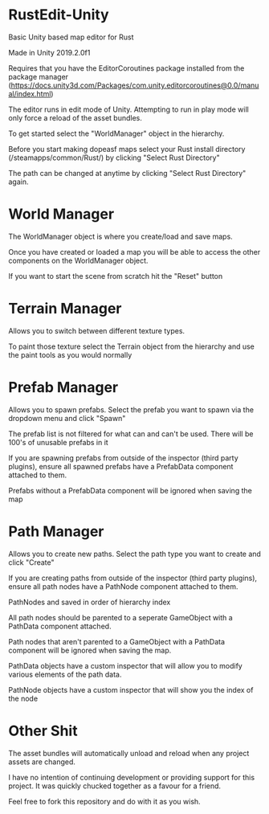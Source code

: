 # RustEdit-Unity
Basic Unity based map editor for Rust

Made in Unity 2019.2.0f1

Requires that you have the EditorCoroutines package installed from the package manager (https://docs.unity3d.com/Packages/com.unity.editorcoroutines@0.0/manual/index.html)

The editor runs in edit mode of Unity. Attempting to run in play mode will only force a reload of the asset bundles.

To get started select the "WorldManager" object in the hierarchy. 

Before you start making dopeasf maps select your Rust install directory (/steamapps/common/Rust/) by clicking "Select Rust Directory"

The path can be changed at anytime by clicking "Select Rust Directory" again.

# World Manager
The WorldManager object is where you create/load and save maps.

Once you have created or loaded a map you will be able to access the other components on the WorldManager object.

If you want to start the scene from scratch hit the "Reset" button

# Terrain Manager
Allows you to switch between different texture types. 

To paint those texture select the Terrain object from the hierarchy and use the paint tools as you would normally

# Prefab Manager
Allows you to spawn prefabs. Select the prefab you want to spawn via the dropdown menu and click "Spawn"

The prefab list is not filtered for what can and can't be used. There will be 100's of unusable prefabs in it

If you are spawning prefabs from outside of the inspector (third party plugins), ensure all spawned prefabs have a PrefabData component attached to them.

Prefabs without a PrefabData component will be ignored when saving the map

# Path Manager
Allows you to create new paths. Select the path type you want to create and click "Create"

If you are creating paths from outside of the inspector (third party plugins), ensure all path nodes have a PathNode component attached to them.

PathNodes and saved in order of hierarchy index

All path nodes should be parented to a seperate GameObject with a PathData component attached.

Path nodes that aren't parented to a GameObject with a PathData component will be ignored when saving the map.

PathData objects have a custom inspector that will allow you to modify various elements of the path data.

PathNode objects have a custom inspector that will show you the index of the node

# Other Shit
The asset bundles will automatically unload and reload when any project assets are changed.

I have no intention of continuing development or providing support for this project. It was quickly chucked together as a favour for a friend.

Feel free to fork this repository and do with it as you wish.
